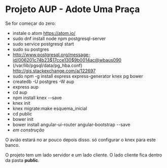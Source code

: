 # Projeto  AUP - Adote Uma Praça
Se for começar do zero:
* instale o atom https://atom.io/
* sudo dnf install node npm postgresql-server
* sudo service postgresql start
* sudo su postgres
* http://www.postgresql.org/message-id/006201c74b23$17cce130$9b0014ac@wbaus090
* (/var/lib/pgsql/data/pg_hba.conf) http://gis.stackexchange.com/a/122697
* sudo npm -g install express express-generator knex pg bower
* createdb -U postgres -W aup
* express aup
* cd aup
* npm install knex --save
* knex init
* knex migrate:make esquema_inicial
* cd public
* bower init
* bower install angular-ui-router angular-bootstrap --save
* *em construção*

O avião estará no ar pouco depois disso. só configurar o knex para este banco.

O projeto tem um lado servidor e um lado cliente. O lado cliente fica dentro
da pasta **public**.
